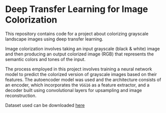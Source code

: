 # Deep Transfer Learning for Image Colorization


This repository contains code for a project about colorizing grayscale landscape images using deep transfer learning.


Image colorization involves taking an input grayscale (black & white) image and then producing an output colorized image (RGB) that represents the semantic colors and tones of the input. 


The process employed in this project involves training a neural network model to predict the colorized version of grayscale images based on their features. The autoencoder model was used and the architecture consists of an encoder, which incorporates the `VGG16` as a feature extractor, and a decoder built using convolutional layers for upsampling and image reconstruction.


Dataset used can be downloaded [here](https://drive.google.com/drive/folders/1HxQgbdN-2FMPRQIDgoskYY5dA_Ekhxk_?usp=drive_link)